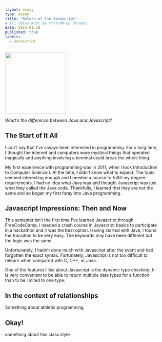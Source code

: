 ```yaml
---
layout: essay
type: essay
title: "Return of the Javascript"
# All dates must be YYYY-MM-DD format!
date: 2023-01-18
published: true
labels:
  - Javascript
---
```


<img width="200px" class="rounded float-start pe-4" src="..img/essays/woman-coding.png">

*What's the difference between Java and Javascript?*

## The Start of It All

I can't say that I've always been interested in programming. For a long time, I thought the internet and computers were mystical things that operated magically and anything involving a terminal could break the whole thing. 

My first experience with programming was in 2011, when I took Introduction to Computer Science I. At the time, I didn’t know what to expect. The topic seemed interesting enough and I needed a course to fulfill my degree requirements. I had no idea what Java was and thought Javascript was just what they called the Java code. Thankfully, I learned that they are not the same and so began my first foray into Java programming.

## Javascript Impressions: Then and Now

This semester isn’t the first time I’ve learned Javascript through FreeCodeCamp. I needed a crash course in Javascript basics to participate in a hackathon and it was the best option. Having started with Java, I found the transition to be very easy. The keywords may have been different but the logic was the same.

Unfortunately, I hadn’t done much with Javascript after the event and had forgotten the exact syntax. Fortunately, Javascript is not too difficult to relearn when compared with C, C++, or Java. 

One of the features I like about Javascript is the dynamic type checking. It is very convenient to be able to return multiple data types for a function than to be limited to one type.  

## In the context of relationships

Something about athletic programming

## Okay!

something about this class style

